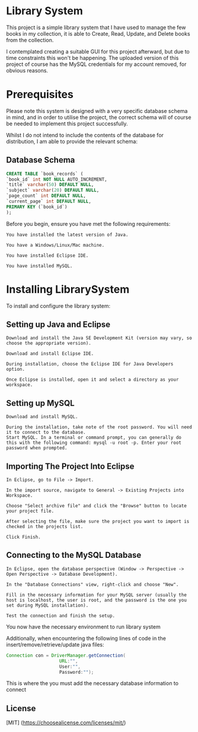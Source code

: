 # Library System

This project is a simple library system that I have used to manage the few books in my collection, it is able to Create, Read, Update, and Delete books from the collection.

I contemplated creating a suitable GUI for this project afterward, but due to time constraints this won't be happening. The uploaded version of this project of course has the MySQL credentials for my account removed, for obvious reasons.

# Prerequisites

Please note this system is designed with a very specific database schema in mind, and in order to utilise the project, the correct schema will of course be needed to implement this project successfully.

Whilst I do not intend to include the contents of the database for distribution, I am able to provide the relevant schema:

## Database Schema

```sql
CREATE TABLE `book_records` (
`book_id` int NOT NULL AUTO_INCREMENT,
`title` varchar(50) DEFAULT NULL,
`subject` varchar(20) DEFAULT NULL,
`page_count` int DEFAULT NULL,
`current_page` int DEFAULT NULL,
PRIMARY KEY (`book_id`)
);
```

Before you begin, ensure you have met the following requirements:

    You have installed the latest version of Java.

    You have a Windows/Linux/Mac machine.

    You have installed Eclipse IDE.

    You have installed MySQL.

# Installing LibrarySystem

To install and configure the library system:

## Setting up Java and Eclipse

    Download and install the Java SE Development Kit (version may vary, so choose the appropriate version).

    Download and install Eclipse IDE.

    During installation, choose the Eclipse IDE for Java Developers option.

    Once Eclipse is installed, open it and select a directory as your workspace.

## Setting up MySQL

    Download and install MySQL.

    During the installation, take note of the root password. You will need it to connect to the database.
    Start MySQL. In a terminal or command prompt, you can generally do this with the following command: mysql -u root -p. Enter your root password when prompted.

## Importing The Project Into Eclipse

    In Eclipse, go to File -> Import.

    In the import source, navigate to General -> Existing Projects into Workspace.

    Choose "Select archive file" and click the "Browse" button to locate your project file.

    After selecting the file, make sure the project you want to import is checked in the projects list.

    Click Finish.

## Connecting to the MySQL Database

    In Eclipse, open the database perspective (Window -> Perspective -> Open Perspective -> Database Development).

    In the "Database Connections" view, right-click and choose "New".

    Fill in the necessary information for your MySQL server (usually the host is localhost, the user is root, and the password is the one you set during MySQL installation).

    Test the connection and finish the setup.

You now have the necessary environment to run library system

Additionally, when encountering the following lines of code in the insert/remove/retrieve/update java files:

```java
Connection con = DriverManager.getConnection(
					URL:"",
                    User:"",
                    Password:"");

```

This is where the you must add the necessary database information to connect

## License

[MIT]
(https://choosealicense.com/licenses/mit/)
